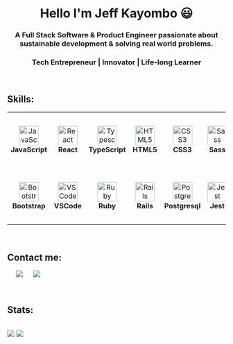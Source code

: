 <h1 align="center">Hello I'm Jeff Kayombo 😃</h1>
<h3 align="center">
  A Full Stack Software & Product Engineer passionate about sustainable development & solving real world problems.
</h3>
<h3 align="center">
  Tech Entrepreneur | Innovator | Life-long Learner
</h3>
<br>

<h2>Skills:</h2>
<table>
  <tr>
    <td align="center" height="130" width="130">
      <img
        src="https://cdn.jsdelivr.net/gh/devicons/devicon/icons/javascript/javascript-plain.svg"
        width="45"
        height="45"
        alt="JavaScript"
      />
      <br /><strong>JavaScript</strong>
    </td>
    <td align="center" height="130" width="130">
      <img
        src="https://cdn.jsdelivr.net/gh/devicons/devicon/icons/react/react-original.svg"
        width="45"
        height="45"
        alt="React"
      />
      <br /><strong>React</strong>
    </td>
    <td align="center" height="130" width="130">
      <img
        src="https://cdn.jsdelivr.net/gh/devicons/devicon/icons/typescript/typescript-original.svg"
        width="45"
        height="45"
        alt="Typescript"
      />
      <br /><strong>TypeScript</strong>
    </td>
    <td align="center" height="130" width="130">
      <img
        src="https://cdn.jsdelivr.net/gh/devicons/devicon/icons/html5/html5-plain.svg"
        width="45"
        height="45"
        alt="HTML5"
      />
      <br /><strong>HTML5</strong>
    </td>
    <td align="center" height="130" width="130">
      <img
        src="https://cdn.jsdelivr.net/gh/devicons/devicon/icons/css3/css3-plain.svg"
        width="45"
        height="45"
        alt="CSS3"
      />
      <br /><strong>CSS3</strong>
    </td>
    <td align="center" height="130" width="130">
      <img
        src="https://cdn.jsdelivr.net/gh/devicons/devicon/icons/sass/sass-original.svg"
        width="45"
        height="45"
        alt="Sass"
      />
      <br /><strong>Sass</strong>
    </td>
    </tr>
    <tr>
    <td align="center" height="130" width="130">
      <img
        src="https://cdn.jsdelivr.net/gh/devicons/devicon/icons/bootstrap/bootstrap-plain.svg"
        width="45"
        height="45"
        alt="Bootstrap"
      />
      <br /><strong>Bootstrap</strong>
    </td>
    <td align="center" height="130" width="130">
      <img
        src="https://cdn.jsdelivr.net/gh/devicons/devicon/icons/vscode/vscode-original.svg"
        width="45"
        height="45"
        alt="VSCode"
      />
      <br /><strong>VSCode</strong>
    </td>
    <td align="center" height="130" width="130">
      <img
        src="https://cdn.jsdelivr.net/gh/devicons/devicon/icons/ruby/ruby-original.svg"
        width="45"
        height="45"
        alt="Ruby"
      />
      <br /><strong>Ruby</strong>
    </td>
    <td align="center" height="130" width="130">
      <img
        src="https://cdn.jsdelivr.net/gh/devicons/devicon/icons/rails/rails-plain.svg"
        width="45"
        height="45"
        alt="Rails"
      />
      <br /><strong>Rails</strong>
    </td>
    <td align="center" height="130" width="130">
      <img
        src="https://cdn.jsdelivr.net/gh/devicons/devicon/icons/postgresql/postgresql-original.svg"
        width="45"
        height="45"
        alt="PostgreSQL"
      />
      <br /><strong>Postgresql</strong>
    </td>
    <td align="center" height="130" width="130">
      <img
        src="https://cdn.jsdelivr.net/gh/devicons/devicon/icons/jest/jest-plain.svg"
        width="45"
        height="45"
        alt="Jest"
      />
      <br /><strong>Jest</strong>
    </td>
  </tr>
</table>
<br>

<h2>Contact me:</h2>
<p>
  <a style="margin-left: 20px" target="_blank"
    href="https://www.linkedin.com/in/jeff-kayombo/"><img
    src="https://img.shields.io/badge/-LinkedIn-0077b5?style=for-the-badge&logo=LinkedIn&logoColor=white"></img></a>
  <a style="margin-left: 20px" target="_blank"
    href="mailto:jeffkayombo16@gmail.com"><img
    src="https://img.shields.io/badge/-Gmail-D14836?style=for-the-badge&logo=Gmail&logoColor=white"></img></a>
</p>
<br>


<h2>Stats:<h2>
<img
src="https://github-readme-stats.vercel.app/api?username=JEFFKAY16&show_icons=true&theme=dark&&hide_border=true"
/>
<img
src="https://github-readme-stats.vercel.app/api/top-langs/?username=JEFFKAY16&layout=compact&langs_count=7&theme=dark&&hide_border=true&card_width=445px"
/>

<!-- # Hi there 👋. I'm Jeff
 
<img width=100% src="Jeff.png" alt="">

## About me

```javascript
const aboutMe = {
   pronouns: "he" | "him",
   code: [HTML5, CSS3, JavaScript],
   technologies: {
      frontEnd: {
         js: ["React.js", "Redux"],
         css: ["Bootstrap", "Tailwind"]
      },
      backEnd: {         
         js: ["Node"],
         ruby: ["Rails"],         
      },
      databases: ["Postgres", "SQL"],      
   },
   currentOccupation: ["Microverse student", "Startup Founder"],   
};
```

Here are a few things about me:

- 🔭 I’m currently working on a FIntech Startup with [Blessed](https://github.com/blessedjasonmwanza) as my Co-Founder
- 🌱 I’m currently learning Ruby and Ruby on Rails
- 👯 I’m looking to collaborate on Javascript, React, and Redux projects
- 💬 Ask me about Startups, Sustainable Development, and Wildlife Conservation
- 📫 How to reach me: jeffkayombo16@gmail.com


## Languages used
<p align="start"><img src="https://github-readme-stats.vercel.app/api/top-langs/?username=JEFFKAY16&langs_count=10&theme=tokyonight&layout=compact" alt="AnhellO :: Top Langs" /></p>

## My GitHub stats
[![Jeff's GitHub stats](https://github-readme-stats.vercel.app/api?username=JEFFKAY16&show_icons=true&theme=vision-friendly-dark&count_private=true)](https://github.com/anuraghazra/github-readme-stats) -->
